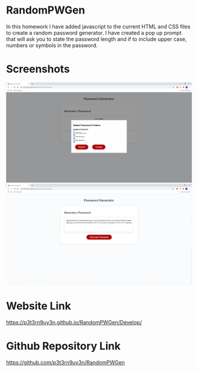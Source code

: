 # RandomPWGen

In this homework I have added javascript to the current HTML and CSS files to create a random password generator. I have created a pop up prompt that will ask you to state the password length and if to include upper case, numbers or symbols in the password.

# Screenshots
![Alt text](https://github.com/p3t3rn9uy3n/RandomPWGen/blob/main/Develop/Screenshots/screenshot1.PNG?raw=true "Screenshot 1")
![Alt text](https://github.com/p3t3rn9uy3n/RandomPWGen/blob/main/Develop/Screenshots/screenshot2.PNG?raw=true "Screenshot 2")

# Website Link
https://p3t3rn9uy3n.github.io/RandomPWGen/Develop/

# Github Repository Link
https://github.com/p3t3rn9uy3n/RandomPWGen